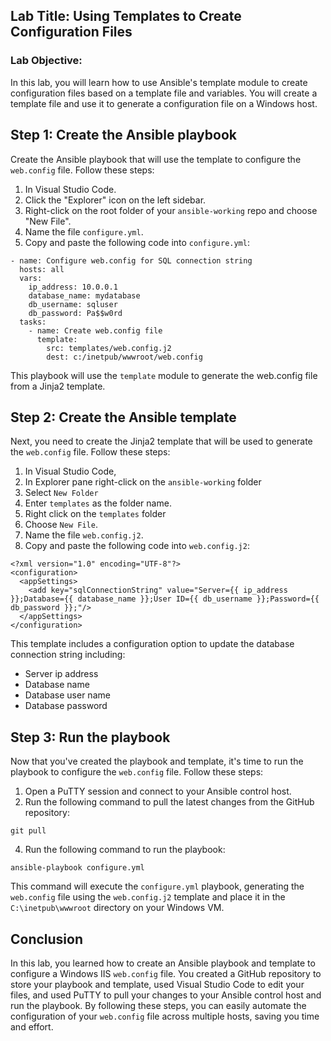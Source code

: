 ## Lab Title: Using Templates to Create Configuration Files

### Lab Objective:
In this lab, you will learn how to use Ansible's template module to create configuration files based on a template file and variables. You will create a template file and use it to generate a configuration file on a Windows host.

## Step 1: Create the Ansible playbook

Create the Ansible playbook that will use the template to configure the `web.config` file. Follow these steps:

1. In Visual Studio Code.
2. Click the "Explorer" icon on the left sidebar.
5. Right-click on the root folder of your `ansible-working` repo and choose "New File".
6. Name the file `configure.yml`.
7. Copy and paste the following code into `configure.yml`:

```
- name: Configure web.config for SQL connection string
  hosts: all
  vars:
    ip_address: 10.0.0.1
    database_name: mydatabase
    db_username: sqluser
    db_password: Pa$$w0rd
  tasks:
    - name: Create web.config file
      template:
        src: templates/web.config.j2
        dest: c:/inetpub/wwwroot/web.config
```

This playbook will use the `template` module to generate the web.config file from a Jinja2 template.

## Step 2: Create the Ansible template

Next, you need to create the Jinja2 template that will be used to generate the `web.config` file. Follow these steps:

1. In Visual Studio Code, 
2. In Explorer pane right-click on the `ansible-working` folder
3. Select `New Folder`
4. Enter `templates` as the folder name.
5. Right click on the `templates` folder
6. Choose `New File`.
7. Name the file `web.config.j2`.
8. Copy and paste the following code into `web.config.j2`:

```
<?xml version="1.0" encoding="UTF-8"?>
<configuration>
  <appSettings>
    <add key="sqlConnectionString" value="Server={{ ip_address }};Database={{ database_name }};User ID={{ db_username }};Password={{ db_password }};"/>
  </appSettings>
</configuration>
```

This template includes a configuration option to update the database connection string including:

- Server ip address
- Database name
- Database user name
- Database password

## Step 3: Run the playbook

Now that you've created the playbook and template, it's time to run the playbook to configure the `web.config` file. Follow these steps:

1. Open a PuTTY session and connect to your Ansible control host.
3. Run the following command to pull the latest changes from the GitHub repository:

```
git pull
```

4. Run the following command to run the playbook:

```
ansible-playbook configure.yml
```

This command will execute the `configure.yml` playbook, generating the `web.config` file using the `web.config.j2` template and place it in the `C:\inetpub\wwwroot` directory on your Windows VM.

## Conclusion

In this lab, you learned how to create an Ansible playbook and template to configure a Windows IIS `web.config` file. You created a GitHub repository to store your playbook and template, used Visual Studio Code to edit your files, and used PuTTY to pull your changes to your Ansible control host and run the playbook. By following these steps, you can easily automate the configuration of your `web.config` file across multiple hosts, saving you time and effort.
